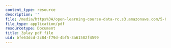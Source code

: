 ```yaml
---
content_type: resource
description: ''
file: /media/https%3A/open-learning-course-data-rc.s3.amazonaws.com/5-08j-biological-chemistry-ii-spring-2016/bfe63dcd2c84f79d4bf53a61582f4599_5BVGTxRKwOw.pdf
file_type: application/pdf
resourcetype: Document
title: 3play pdf file
uid: bfe63dcd-2c84-f79d-4bf5-3a61582f4599
---
```

